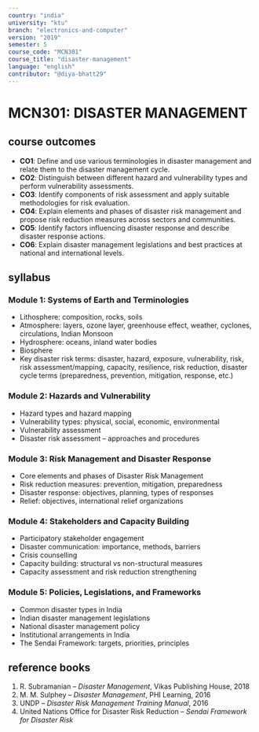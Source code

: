```yaml
---
country: "india"
university: "ktu"
branch: "electronics-and-computer"
version: "2019"
semester: 5
course_code: "MCN301"
course_title: "disaster-management"
language: "english"
contributor: "@diya-bhatt29"
---
```


# MCN301: DISASTER MANAGEMENT

## course outcomes

- **CO1**: Define and use various terminologies in disaster management and relate them to the disaster management cycle.  
- **CO2**: Distinguish between different hazard and vulnerability types and perform vulnerability assessments.  
- **CO3**: Identify components of risk assessment and apply suitable methodologies for risk evaluation.  
- **CO4**: Explain elements and phases of disaster risk management and propose risk reduction measures across sectors and communities.  
- **CO5**: Identify factors influencing disaster response and describe disaster response actions.  
- **CO6**: Explain disaster management legislations and best practices at national and international levels.  

## syllabus

### Module 1: Systems of Earth and Terminologies

- Lithosphere: composition, rocks, soils  
- Atmosphere: layers, ozone layer, greenhouse effect, weather, cyclones, circulations, Indian Monsoon  
- Hydrosphere: oceans, inland water bodies  
- Biosphere  
- Key disaster risk terms: disaster, hazard, exposure, vulnerability, risk, risk assessment/mapping, capacity, resilience, risk reduction, disaster cycle terms (preparedness, prevention, mitigation, response, etc.)  

### Module 2: Hazards and Vulnerability

- Hazard types and hazard mapping  
- Vulnerability types: physical, social, economic, environmental  
- Vulnerability assessment  
- Disaster risk assessment – approaches and procedures  

### Module 3: Risk Management and Disaster Response

- Core elements and phases of Disaster Risk Management  
- Risk reduction measures: prevention, mitigation, preparedness  
- Disaster response: objectives, planning, types of responses  
- Relief: objectives, international relief organizations  

### Module 4: Stakeholders and Capacity Building

- Participatory stakeholder engagement  
- Disaster communication: importance, methods, barriers  
- Crisis counselling  
- Capacity building: structural vs non-structural measures  
- Capacity assessment and risk reduction strengthening  

### Module 5: Policies, Legislations, and Frameworks

- Common disaster types in India  
- Indian disaster management legislations  
- National disaster management policy  
- Institutional arrangements in India  
- The Sendai Framework: targets, priorities, principles  

## reference books

1. R. Subramanian – *Disaster Management*, Vikas Publishing House, 2018  
2. M. M. Sulphey – *Disaster Management*, PHI Learning, 2016  
3. UNDP – *Disaster Risk Management Training Manual*, 2016  
4. United Nations Office for Disaster Risk Reduction – *Sendai Framework for Disaster Risk*  
